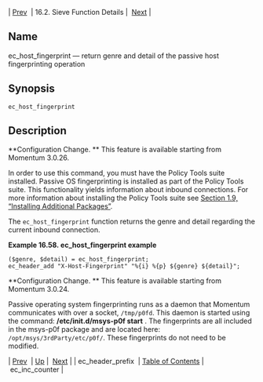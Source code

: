 | [Prev](sieve.ref.ec_header_prefix)  | 16.2. Sieve Function Details |  [Next](sieve.ref.ec_inc_counter) |

<a name="sieve.ref.ec_host_fingerprint"></a>
## Name

ec_host_fingerprint — return genre and detail of the passive host fingerprinting operation

## Synopsis

`ec_host_fingerprint`

<a name="idp29890704"></a>
## Description

**Configuration Change. ** This feature is available starting from Momentum 3.0.26.

In order to use this command, you must have the Policy Tools suite installed. Passive OS fingerprinting is installed as part of the Policy Tools suite. This functionality yields information about inbound connections. For more information about installing the Policy Tools suite see [Section 1.9, “Installing Additional Packages”](install.additional.packages "1.9. Installing Additional Packages").

The `ec_host_fingerprint` function returns the genre and detail regarding the current inbound connection.

<a name="example.ec_host_fingerprint"></a>

**Example 16.58. ec_host_fingerprint example**

```
($genre, $detail) = ec_host_fingerprint;
ec_header_add "X-Host-Fingerprint" "%{i} %{p} ${genre} ${detail}";
```

**Configuration Change. ** This feature is available starting from Momentum 3.0.24.

Passive operating system fingerprinting runs as a daemon that Momentum communicates with over a socket, `/tmp/p0fd`. This daemon is started using the command: **/etc/init.d/msys-p0f start** . The fingerprints are all included in the msys-p0f package and are located here: `/opt/msys/3rdParty/etc/p0f/`. These fingerprints do not need to be modified.

| [Prev](sieve.ref.ec_header_prefix)  | [Up](sieve.ref.files) |  [Next](sieve.ref.ec_inc_counter) |
| ec_header_prefix  | [Table of Contents](index) |  ec_inc_counter |
